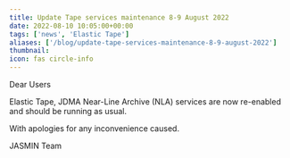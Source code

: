 ```yaml
---
title: Update Tape services maintenance 8-9 August 2022
date: 2022-08-10 10:05:00+00:00
tags: ['news', 'Elastic Tape']
aliases: ['/blog/update-tape-services-maintenance-8-9-august-2022']
thumbnail: 
icon: fas circle-info
---
```


Dear Users  
  



Elastic Tape, JDMA Near-Line Archive (NLA) services are now re-enabled and should be running as usual.  
  



With apologies for any inconvenience caused.  
  



JASMIN Team


